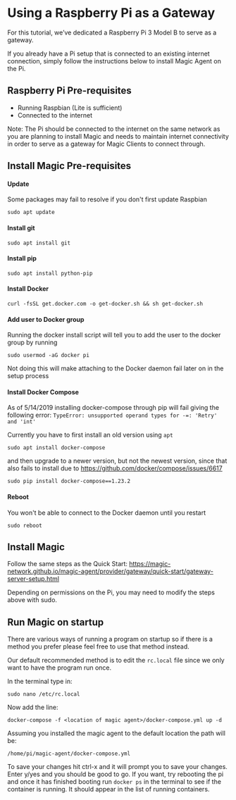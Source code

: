 # Using a Raspberry Pi as a Gateway

For this tutorial, we’ve dedicated a Raspberry Pi 3 Model B to serve as a gateway.

If you already have a Pi setup that is connected to an existing internet connection, simply follow the instructions below to install Magic Agent on the Pi.

## Raspberry Pi Pre-requisites

- Running Raspbian (Lite is sufficient)
- Connected to the internet

Note: The Pi should be connected to the internet on the same network as you are planning to install Magic and needs to maintain internet connectivity in order to serve as a gateway for Magic Clients to connect through.

## Install Magic Pre-requisites

#### Update

Some packages may fail to resolve if you don't first update Raspbian

```sudo apt update```

#### Install git

```sudo apt install git```

#### Install pip

```sudo apt install python-pip```

#### Install Docker

```curl -fsSL get.docker.com -o get-docker.sh && sh get-docker.sh```

#### Add user to Docker group

Running the docker install script will tell you to add the user to the docker group by running

```sudo usermod -aG docker pi```

Not doing this will make attaching to the Docker daemon fail later on in the setup process

#### Install Docker Compose

As of 5/14/2019 installing docker-compose through pip will fail giving the following error: `TypeError: unsupported operand types for -=: 'Retry' and 'int'`

Currently you have to first install an old version using `apt`

```sudo apt install docker-compose```

and then upgrade to a newer version, but not the newest version, since that also fails to install due to https://github.com/docker/compose/issues/6617

```sudo pip install docker-compose==1.23.2```

#### Reboot

You won't be able to connect to the Docker daemon until you restart

```sudo reboot```

## Install Magic

Follow the same steps as the Quick Start:
https://magic-network.github.io/magic-agent/provider/gateway/quick-start/gateway-server-setup.html

Depending on permissions on the Pi, you may need to modify the steps above with sudo.

## Run Magic on startup

There are various ways of running a program on startup so if there is a method you prefer please feel free to use that method instead. 

Our default recommended method is to edit the `rc.local` file since we only want to have the program run once.

In the terminal type in:

```sudo nano /etc/rc.local```

Now add the line:

```docker-compose -f <location of magic agent>/docker-compose.yml up -d```

Assuming you installed the magic agent to the default location the path will be:

```/home/pi/magic-agent/docker-compose.yml```

To save your changes hit ctrl-x and it will prompt you to save your changes. Enter y/yes and you should be good to go. If you want, try rebooting the pi and once it has finished booting run `docker ps` in the terminal to see if the container is running. It should appear in the list of running containers.
